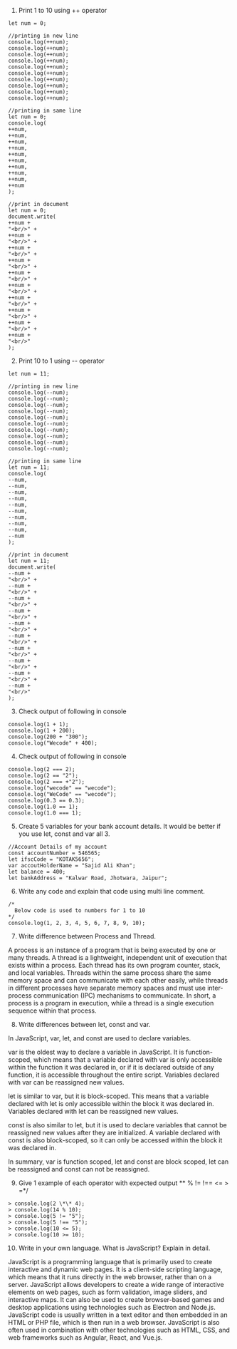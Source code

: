 1. Print 1 to 10 using ++ operator

```
let num = 0;

//printing in new line
console.log(++num);
console.log(++num);
console.log(++num);
console.log(++num);
console.log(++num);
console.log(++num);
console.log(++num);
console.log(++num);
console.log(++num);
console.log(++num);

//printing in same line
let num = 0;
console.log(
++num,
++num,
++num,
++num,
++num,
++num,
++num,
++num,
++num,
++num
);

//print in document
let num = 0;
document.write(
++num +
"<br/>" +
++num +
"<br/>" +
++num +
"<br/>" +
++num +
"<br/>" +
++num +
"<br/>" +
++num +
"<br/>" +
++num +
"<br/>" +
++num +
"<br/>" +
++num +
"<br/>" +
++num +
"<br/>"
);

```

2. Print 10 to 1 using -- operator

```
let num = 11;

//printing in new line
console.log(--num);
console.log(--num);
console.log(--num);
console.log(--num);
console.log(--num);
console.log(--num);
console.log(--num);
console.log(--num);
console.log(--num);
console.log(--num);

//printing in same line
let num = 11;
console.log(
--num,
--num,
--num,
--num,
--num,
--num,
--num,
--num,
--num,
--num
);

//print in document
let num = 11;
document.write(
--num +
"<br/>" +
--num +
"<br/>" +
--num +
"<br/>" +
--num +
"<br/>" +
--num +
"<br/>" +
--num +
"<br/>" +
--num +
"<br/>" +
--num +
"<br/>" +
--num +
"<br/>" +
--num +
"<br/>"
);
```

3. Check output of following in console

```
console.log(1 + 1);
console.log(1 + 200);
console.log(200 + "300");
console.log("Wecode" + 400);
```

4. Check output of following in console

```
console.log(2 === 2);
console.log(2 == "2");
console.log(2 === +"2");
console.log("wecode" == "wecode");
console.log("WeCode" == "wecode");
console.log(0.3 == 0.3);
console.log(1.0 == 1);
console.log(1.0 === 1);
```

5. Create 5 variables for your bank account details. It would be better if you use let, const and var all 3.

```
//Account Details of my account
const accountNumber = 546565;
let ifscCode = "KOTAK5656";
var accoutHolderName = "Sajid Ali Khan";
let balance = 400;
let bankAddress = "Kalwar Road, Jhotwara, Jaipur";
```

6. Write any code and explain that code using multi line comment.

```
/*
  Below code is used to numbers for 1 to 10
*/
console.log(1, 2, 3, 4, 5, 6, 7, 8, 9, 10);
```

7. Write difference between Process and Thread.

A process is an instance of a program that is being executed by one or many threads. A thread is a lightweight, independent unit of execution that exists within a process. Each thread has its own program counter, stack, and local variables. Threads within the same process share the same memory space and can communicate with each other easily, while threads in different processes have separate memory spaces and must use inter-process communication (IPC) mechanisms to communicate. In short, a process is a program in execution, while a thread is a single execution sequence within that process.

8. Write differences between let, const and var.

In JavaScript, var, let, and const are used to declare variables.

var is the oldest way to declare a variable in JavaScript. It is function-scoped, which means that a variable declared with var is only accessible within the function it was declared in, or if it is declared outside of any function, it is accessible throughout the entire script. Variables declared with var can be reassigned new values.

let is similar to var, but it is block-scoped. This means that a variable declared with let is only accessible within the block it was declared in. Variables declared with let can be reassigned new values.

const is also similar to let, but it is used to declare variables that cannot be reassigned new values after they are initialized. A variable declared with const is also block-scoped, so it can only be accessed within the block it was declared in.

In summary, var is function scoped, let and const are block scoped, let can be reassigned and const can not be reassigned.

9. Give 1 example of each operator with expected output
   \*\*
   %
   !=
   !==
   <=
   \> =\*/

```
> console.log(2 \*\* 4);
> console.log(14 % 10);
> console.log(5 != "5");
> console.log(5 !== "5");
> console.log(10 <= 5);
> console.log(10 >= 10);
```

10. Write in your own language. What is JavaScript? Explain in detail.

JavaScript is a programming language that is primarily used to create interactive and dynamic web pages. It is a client-side scripting language, which means that it runs directly in the web browser, rather than on a server. JavaScript allows developers to create a wide range of interactive elements on web pages, such as form validation, image sliders, and interactive maps. It can also be used to create browser-based games and desktop applications using technologies such as Electron and Node.js. JavaScript code is usually written in a text editor and then embedded in an HTML or PHP file, which is then run in a web browser. JavaScript is also often used in combination with other technologies such as HTML, CSS, and web frameworks such as Angular, React, and Vue.js.
